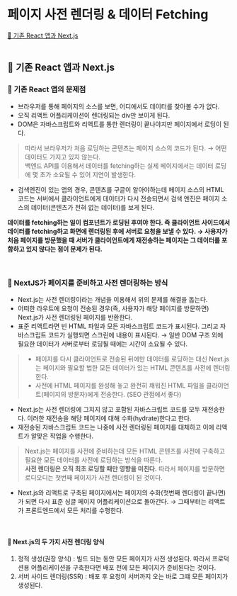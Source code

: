 # 페이지 사전 렌더링 & 데이터 Fetching

[📌 기존 React 앱과 Next.js](#-기존-react-앱과-nextjs)<br>
<br>

## 📌 기존 React 앱과 Next.js

### 📖 기존 React 앱의 문제점

- 브라우저를 통해 페이지의 소스를 보면, 어디에서도 데이터를 찾아볼 수가 없다.
- 오직 리액트 어플리케이션이 렌더링되는 div만 보이게 된다.
- DOM은 자바스크립트와 리액트를 통한 렌더링이 끝나야지만 페이지에서 로딩이 된다.

> 따라서 브라우저가 처음 로딩하는 콘텐츠는 페이지 소스의 코드가 된다. &rarr; 어떤 데이터도 가지고 있지 않는다.<br>
> 백엔드 API를 이용해서 데이터를 fetching하는 실제 페이지에서는 데이터 로딩에 몇 초가 소요될 수 있어 지연이 발생한다.

- 검색엔진이 있는 앱의 경우, 콘텐츠를 구글이 알아야하는데 페이지 소스의 HTML 코드는 서버에서 클라이언트에게 데이터가 다시 전송되면서 검색 엔진은 페이지 소스의 데이터(콘텐츠가 전혀 없는 데이터)를 보게 된다.

**데이터를 fetching하는 일이 컴포넌트가 로딩된 후여야 한다. 즉 클라이언트 사이드에서 데이터를 fetching하고 화면에 렌더링된 후에 서버로 요청을 보낼 수 있다. &rarr; 사용자가 처음 페이지를 방문했을 때 서버가 클라이언트에게 재전송하는 페이지는 그 데이터를 포함하고 있지 않다는 점이 문제가 된다.**

<br>

### 📖 NextJS가 페이지를 준비하고 사전 렌더링하는 방식

- Next.js는 사전 렌더링이라는 개념을 이용해서 위의 문제를 해결을 돕는다.
- 어떠한 라우트에 요청이 전송된 경우(즉, 사용자가 해당 페이지를 방문하면) Next.js가 사전 렌더링된 페이지를 반환한다.
- 표준 리액트라면 빈 HTML 파일과 모든 자바스크립트 코드가 표시된다. 그리고 자바스크립트 코드가 실행되면 스크린에 내용이 표시된다. &rarr; 일반 DOM 구조 외에 필요한 데이터가 서버로부터 로딩될 때에는 시간이 소요될 수 있다.

> - 페이지를 다시 클라이언트로 전송된 뒤에만 데이터를 로딩하는 대신 Next.js는 페이지와 필요할 법한 모든 데이터가 있는 HTML 콘텐츠를 사전에 렌더링한다.
> - 사전에 HTML 페이지를 완성해 놓고 완전히 채워진 HTML 파일을 클라이언트(페이지의 방문자)에게 전송한다. (SEO 관점에서 좋다)

- Next.js는 사전 렌더링에 그치지 않고 포함된 자바스크립트 코드를 모두 재전송한다. 이러한 재전송을 해당 페이지에 대해 수화(hydrate)한다고 한다.
- 재전송된 자바스크립트 코드는 나중에 사전 렌더링된 페이지를 대체하고 이에 리액트가 알맞은 작업을 수행한다.

> Next.js는 페이지를 사전에 준비하는데 모든 HTML 콘텐츠를 사전에 구축하고 필요한 모든 데이터를 사전에 로딩하는 방식을 따른다. <br> **사전 렌더링은 오직 최초 로딩할 때만 영향을 미친다.** 따라서 페이지를 방문하면 로디오디는 첫번째 페이지가 사전 렌더링이 된 것이다.

- Next.js와 리액트로 구축된 페이지에서는 페이지의 수화(첫번째 렌더링이 끝나면)가 되면 다시 표준 싱글 페이지 어플리케이션으로 돌아간다. &rarr; 그때부터는 리액트가 프론트엔드에서 모든 처리를 수행한다.

<br>

#### 💎 Next.js의 두 가지 사전 렌더링 양식

1. 정적 생성(권장 양식) : 빌드 되는 동안 모든 페이지가 사전 생성된다. 따라서 프로덕션용 어플리케이션을 구축한다면 배포 전에 모든 페이지가 준비된다는 것이다.
2. 서버 사이드 렌더링(SSR) : 배포 후 요청이 서버까지 오는 바로 그떄 모든 페이지가 생성된다.
